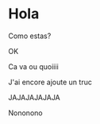 # Hola

Como estas?



OK




Ca va ou quoiiii



J'ai encore ajoute un truc



JAJAJAJAJAJA


Nononono